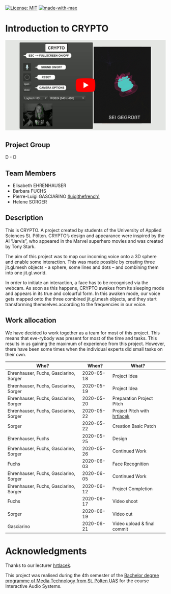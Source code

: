 [![License: MIT](https://img.shields.io/badge/License-MIT-yellow.svg)](https://github.com/luigithefrench/crypto/blob/master/LICENSE)
[![made-with-max](https://img.shields.io/badge/Made%20with-Cycling%20'74%20Max-1f425f)](https://cycling74.com/)

# Introduction to CRYPTO
[![Crypto Youtube Thumbnail](https://raw.githubusercontent.com/luigithefrench/crypto/master/img/thumbnail.png)](https://youtu.be/H-QPCNa7Agc)

## Project Group 
D - D

## Team Members
* Elisabeth EHRENHAUSER
* Barbara FUCHS
* Pierre-Luigi GASCIARINO [(luigithefrench)](https://github.com/luigithefrench)
* Helene SORGER

## Description
This is CRYPTO. A project created by students of the University of Applied Sciences St. Pölten. CRYPTO’s design and appearance were inspired by the AI “Jarvis”, who appeared in the Marvel superhero movies and was created by Tony Stark. 

The aim of this project was to map our incoming voice onto a 3D sphere and enable some interaction. This was made possible by creating three jit.gl.mesh objects - a sphere, some lines and dots – and combining them into one jit.gl.world. 

In order to initiate an interaction, a face has to be recognised via the webcam. As soon as this happens, CRYPTO awakes from its sleeping mode and appears in its true and colourful  form. In this awaken mode, our voice gets mapped onto the three combined jit.gl.mesh objects, and they start transforming themselves according to the frequencies in our voice. 


## Work allocation
We have decided to work together as a team for most of this project. This means that eve-rybody was present for most of the time and tasks. This results in us gaining the maximum of experience from this project. However, there have been some times when the individual experts did small tasks on their own. 

Who?                                    | When?      | What?
--------------------------------------  | ---------- | ------------
Ehrenhauser, Fuchs, Gasciarino, Sorger  | 2020-05-18 | Project Idea
Ehrenhauser, Fuchs, Gasciarino, Sorger  | 2020-05-19 | Project Idea
Ehrenhauser, Fuchs, Gasciarino, Sorger  | 2020-05-20 | Preparation Project Pitch
Ehrenhauser, Fuchs, Gasciarino, Sorger  | 2020-05-22 | Project Pitch with [hrtlacek](https://github.com/hrtlacek)
Sorger                                  | 2020-05-22 | Creation Basic Patch
Ehrenhauser, Fuchs                      | 2020-05-25 | Design
Ehrenhauser, Fuchs, Gasciarino, Sorger  | 2020-05-26 | Continued Work
Fuchs                                   | 2020-06-03 | Face Recognition
Ehrenhauser, Fuchs, Gasciarino, Sorger  | 2020-06-05 | Continued Work
Ehrenhauser, Fuchs, Gasciarino, Sorger  | 2020-06-12 | Project Completion
Fuchs                                   | 2020-06-17 | Video shoot
Sorger                                  | 2020-06-19 | Video cut
Gasciarino                              | 2020-06-21 | Video upload & final commit


# Acknowledgments
Thanks to our lecturer [hrtlacek](https://github.com/hrtlacek).

This project was realised during the 4th semester of the [Bachelor degree programme of Media Technology from St. Pölten UAS](https://www.fhstp.ac.at/en/academic-studies-continuing-education/media-digital-technologies/media-technology) for the course Interactive Audio Systems.
